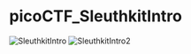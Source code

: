 # picoCTF_SleuthkitIntro
![SleuthkitIntro](https://user-images.githubusercontent.com/109030111/230676748-4c89d9d5-1290-43fe-8b1a-33cc0efaa979.png)
![SleuthkitIntro2](https://user-images.githubusercontent.com/109030111/230679422-394b7194-d72e-4a3d-b37c-ed0248513e5c.png)
